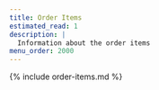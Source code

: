 ```yaml
---
title: Order Items
estimated_read: 1
description: |
  Information about the order items
menu_order: 2000
---
```


{% include order-items.md %}